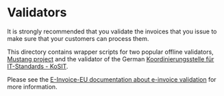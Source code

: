 # Validators

It is strongly recommended that you validate the invoices that you issue to
make sure that your customers can process them.

This directory contains wrapper scripts for two popular offline validators,
[Mustang project](https://github.com/ZUGFeRD/mustangproject) and the validator
of the German [Koordinierungsstelle für IT-Standards -
KoSIT](https://www.xoev.de/).

Please see the [E-Invoice-EU documentation about e-invoice
validation](http://localhost:3000/e-invoice-eu/en/docs/details/validation/)
for more information.
